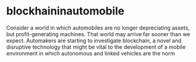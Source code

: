 # blockhaininautomobile
Consider a world in which automobiles are no longer depreciating assets, but profit-generating machines. That world may arrive far sooner than we expect. Automakers are starting to investigate blockchain, a novel and disruptive technology that might be vital to the development of a mobile environment in which autonomous and linked vehicles are the norm
